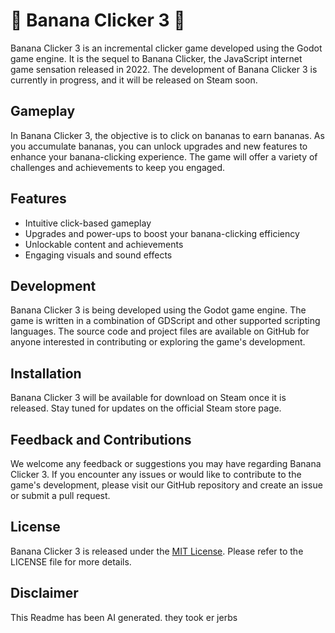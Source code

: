 # 🍌 Banana Clicker 3 🍌

Banana Clicker 3 is an incremental clicker game developed using the Godot game engine. It is the sequel to Banana Clicker, the JavaScript internet game sensation released in 2022. The development of Banana Clicker 3 is currently in progress, and it will be released on Steam soon.

## Gameplay

In Banana Clicker 3, the objective is to click on bananas to earn bananas. As you accumulate bananas, you can unlock upgrades and new features to enhance your banana-clicking experience. The game will offer a variety of challenges and achievements to keep you engaged.

## Features

- Intuitive click-based gameplay
- Upgrades and power-ups to boost your banana-clicking efficiency
- Unlockable content and achievements
- Engaging visuals and sound effects

## Development

Banana Clicker 3 is being developed using the Godot game engine. The game is written in a combination of GDScript and other supported scripting languages. The source code and project files are available on GitHub for anyone interested in contributing or exploring the game's development.

## Installation

Banana Clicker 3 will be available for download on Steam once it is released. Stay tuned for updates on the official Steam store page.

## Feedback and Contributions

We welcome any feedback or suggestions you may have regarding Banana Clicker 3. If you encounter any issues or would like to contribute to the game's development, please visit our GitHub repository and create an issue or submit a pull request.

## License

Banana Clicker 3 is released under the [MIT License](https://opensource.org/licenses/MIT). Please refer to the LICENSE file for more details.

## Disclaimer

This Readme has been AI generated. they took er jerbs